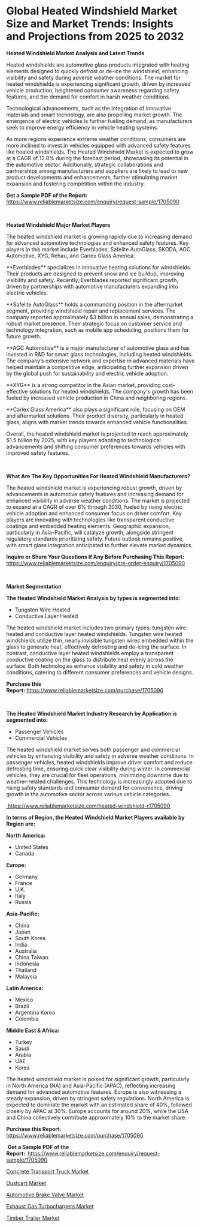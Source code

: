 <p><h1>Global Heated Windshield Market Size and Market Trends: Insights and Projections from 2025 to 2032</h1></p><p><strong>Heated Windshield Market Analysis and Latest Trends</strong></p>
<p><p>Heated windshields are automotive glass products integrated with heating elements designed to quickly defrost or de-ice the windshield, enhancing visibility and safety during adverse weather conditions. The market for heated windshields is experiencing significant growth, driven by increased vehicle production, heightened consumer awareness regarding safety features, and the demand for comfort in harsh weather conditions. </p><p>Technological advancements, such as the integration of innovative materials and smart technology, are also propelling market growth. The emergence of electric vehicles is further fueling demand, as manufacturers seek to improve energy efficiency in vehicle heating systems. </p><p>As more regions experience extreme weather conditions, consumers are more inclined to invest in vehicles equipped with advanced safety features like heated windshields. The Heated Windshield Market is expected to grow at a CAGR of 12.8% during the forecast period, showcasing its potential in the automotive sector. Additionally, strategic collaborations and partnerships among manufacturers and suppliers are likely to lead to new product developments and enhancements, further stimulating market expansion and fostering competition within the industry.</p></p>
<p><strong>Get a Sample PDF of the Report:&nbsp;</strong> <a href="https://www.reliablemarketsize.com/enquiry/request-sample/1705090?utm_campaign=2176&utm_medium=2&utm_source=Github&utm_content=ia&utm_term=30032025&utm_id=heated-windshield">https://www.reliablemarketsize.com/enquiry/request-sample/1705090</a></p>
<p>&nbsp;</p>
<p><strong>Heated Windshield Major Market Players</strong></p>
<p><p>The heated windshield market is growing rapidly due to increasing demand for advanced automotive technologies and enhanced safety features. Key players in this market include Everblades, Safelite AutoGlass, SKODA, AGC Automotive, XYG, Rehau, and Carlex Glass America.</p><p>**Everblades** specializes in innovative heating solutions for windshields. Their products are designed to prevent snow and ice buildup, improving visibility and safety. Recently, Everblades reported significant growth, driven by partnerships with automotive manufacturers expanding into electric vehicles.</p><p>**Safelite AutoGlass** holds a commanding position in the aftermarket segment, providing windshield repair and replacement services. The company reported approximately $3 billion in annual sales, demonstrating a robust market presence. Their strategic focus on customer service and technology integration, such as mobile app scheduling, positions them for future growth.</p><p>**AGC Automotive** is a major manufacturer of automotive glass and has invested in R&D for smart glass technologies, including heated windshields. The company’s extensive network and expertise in advanced materials have helped maintain a competitive edge, anticipating further expansion driven by the global push for sustainability and electric vehicle adoption.</p><p>**XYG** is a strong competitor in the Asian market, providing cost-effective solutions for heated windshields. The company's growth has been fueled by increased vehicle production in China and neighboring regions.</p><p>**Carlex Glass America** also plays a significant role, focusing on OEM and aftermarket solutions. Their product diversity, particularly in heated glass, aligns with market trends towards enhanced vehicle functionalities.</p><p>Overall, the heated windshield market is projected to reach approximately $1.5 billion by 2025, with key players adapting to technological advancements and shifting consumer preferences towards vehicles with improved safety features.</p></p>
<p>&nbsp;</p>
<p><strong>What Are The Key Opportunities For Heated Windshield Manufacturers?</strong></p>
<p><p>The heated windshield market is experiencing robust growth, driven by advancements in automotive safety features and increasing demand for enhanced visibility in adverse weather conditions. The market is projected to expand at a CAGR of over 6% through 2030, fueled by rising electric vehicle adoption and enhanced consumer focus on driver comfort. Key players are innovating with technologies like transparent conductive coatings and embedded heating elements. Geographic expansion, particularly in Asia-Pacific, will catalyze growth, alongside stringent regulatory standards prioritizing safety. Future outlook remains positive, with smart glass integration anticipated to further elevate market dynamics.</p></p>
<p><strong>Inquire or Share Your Questions If Any Before Purchasing This Report:</strong> <a href="https://www.reliablemarketsize.com/enquiry/pre-order-enquiry/1705090?utm_campaign=2176&utm_medium=2&utm_source=Github&utm_content=ia&utm_term=30032025&utm_id=heated-windshield">https://www.reliablemarketsize.com/enquiry/pre-order-enquiry/1705090</a></p>
<p>&nbsp;</p>
<p><strong>Market Segmentation</strong></p>
<p><strong>The Heated Windshield Market Analysis by types is segmented into:</strong></p>
<p><ul><li>Tungsten Wire Heated</li><li>Conductive Layer Heated</li></ul></p>
<p><p>The heated windshield market includes two primary types: tungsten wire heated and conductive layer heated windshields. Tungsten wire heated windshields utilize thin, nearly invisible tungsten wires embedded within the glass to generate heat, effectively defrosting and de-icing the surface. In contrast, conductive layer heated windshields employ a transparent conductive coating on the glass to distribute heat evenly across the surface. Both technologies enhance visibility and safety in cold weather conditions, catering to different consumer preferences and vehicle designs.</p></p>
<p><strong>Purchase this Report:&nbsp;</strong><a href="https://www.reliablemarketsize.com/purchase/1705090?utm_campaign=2176&utm_medium=2&utm_source=Github&utm_content=ia&utm_term=30032025&utm_id=heated-windshield">https://www.reliablemarketsize.com/purchase/1705090</a></p>
<p>&nbsp;</p>
<p><strong>The Heated Windshield Market Industry Research by Application is segmented into:</strong></p>
<p><ul><li>Passenger Vehicles</li><li>Commercial Vehicles</li></ul></p>
<p><p>The heated windshield market serves both passenger and commercial vehicles by enhancing visibility and safety in adverse weather conditions. In passenger vehicles, heated windshields improve driver comfort and reduce defrosting time, ensuring quick clear visibility during winter. In commercial vehicles, they are crucial for fleet operations, minimizing downtime due to weather-related challenges. This technology is increasingly adopted due to rising safety standards and consumer demand for convenience, driving growth in the automotive sector across various vehicle categories.</p></p>
<p><a href="https://www.reliablemarketsize.com/heated-windshield-r1705090?utm_campaign=2176&utm_medium=2&utm_source=Github&utm_content=ia&utm_term=30032025&utm_id=heated-windshield">&nbsp;https://www.reliablemarketsize.com/heated-windshield-r1705090</a></p>
<p><strong>In terms of Region, the Heated Windshield Market Players available by Region are:</strong></p>
<p>
    <p> <strong> North America: </strong>
        <ul>
            <li>United States</li>
            <li>Canada</li>
        </ul>
        </p> 
    <p> <strong> Europe: </strong>
        <ul>
            <li>Germany</li>
            <li>France</li>
            <li>U.K.</li>
            <li>Italy</li>
            <li>Russia</li>
        </ul>
        </p> 
    <p> <strong> Asia-Pacific: </strong>
        <ul>
            <li>China</li>
            <li>Japan</li>
            <li>South Korea</li>
            <li>India</li>
            <li>Australia</li>
            <li>China Taiwan</li>
            <li>Indonesia</li>
            <li>Thailand</li>
            <li>Malaysia</li>
        </ul>
        </p> 
    <p> <strong> Latin America: </strong>
        <ul>
            <li>Mexico</li>
            <li>Brazil</li>
            <li>Argentina Korea</li>
            <li>Colombia</li>
        </ul>
        </p> 
    <p> <strong> Middle East & Africa: </strong>
        <ul>
            <li>Turkey</li>
            <li>Saudi</li>
            <li>Arabia</li>
            <li>UAE</li>
            <li>Korea</li>
        </ul>
    </p>
    </p>
<p><p>The heated windshield market is poised for significant growth, particularly in North America (NA) and Asia-Pacific (APAC), reflecting increasing demand for advanced automotive features. Europe is also witnessing a steady expansion, driven by stringent safety regulations. North America is expected to dominate the market with an estimated share of 40%, followed closely by APAC at 30%. Europe accounts for around 20%, while the USA and China collectively contribute approximately 10% to the market share.</p></p>
<p><strong>Purchase this Report: </strong><a href="https://www.reliablemarketsize.com/purchase/1705090?utm_campaign=2176&utm_medium=2&utm_source=Github&utm_content=ia&utm_term=30032025&utm_id=heated-windshield">https://www.reliablemarketsize.com/purchase/1705090</a></p>
<p>&nbsp;<strong>Get a Sample PDF of the Report:&nbsp;&nbsp;</strong><a href="https://www.reliablemarketsize.com/enquiry/request-sample/1705090?utm_campaign=2176&utm_medium=2&utm_source=Github&utm_content=ia&utm_term=30032025&utm_id=heated-windshield">https://www.reliablemarketsize.com/enquiry/request-sample/1705090</a></p>
<p><strong></strong></p>
<p><p><a href="https://github.com/awwqamet/Market-Research-Report-List-1/blob/main/concrete-transport-truck-market.md?utm_campaign=2176&utm_medium=2&utm_source=Github&utm_content=ia&utm_term=30032025&utm_id=heated-windshield">Concrete Transport Truck Market</a></p><p><a href="https://github.com/stuwinawisa/Market-Research-Report-List-1/blob/main/dustcart-market.md?utm_campaign=2176&utm_medium=2&utm_source=Github&utm_content=ia&utm_term=30032025&utm_id=heated-windshield">Dustcart Market</a></p><p><a href="https://github.com/asoauoldag3n/Market-Research-Report-List-1/blob/main/automotive-brake-valve-market.md?utm_campaign=2176&utm_medium=2&utm_source=Github&utm_content=ia&utm_term=30032025&utm_id=heated-windshield">Automotive Brake Valve Market</a></p><p><a href="https://github.com/casalalimo40/Market-Research-Report-List-1/blob/main/exhaust-gas-turbochargers-market.md?utm_campaign=2176&utm_medium=2&utm_source=Github&utm_content=ia&utm_term=30032025&utm_id=heated-windshield">Exhaust Gas Turbochargers Market</a></p><p><a href="https://github.com/phillpfantis/Market-Research-Report-List-1/blob/main/timber-trailer-market.md?utm_campaign=2176&utm_medium=2&utm_source=Github&utm_content=ia&utm_term=30032025&utm_id=heated-windshield">Timber Trailer Market</a></p></p>